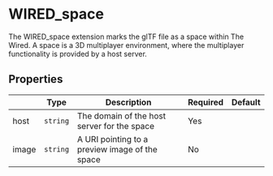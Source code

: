 # WIRED_space

The WIRED_space extension marks the glTF file as a space within The Wired. A space is a 3D multiplayer environment, where the multiplayer functionality is provided by a host server.

## Properties

|       | Type     | Description                                    | Required | Default |
| ----- | -------- | ---------------------------------------------- | -------- | ------- |
| host  | `string` | The domain of the host server for the space    | Yes      |         |
| image | `string` | A URI pointing to a preview image of the space | No       |         |
